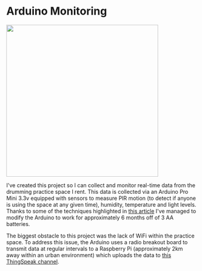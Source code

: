 # Arduino Monitoring

<image src="./ArduinoMonitoring.jpg" width="400px">

I've created this project so I can collect and monitor real-time data from the drumming practice space I rent. This data is collected via an Arduino Pro Mini 3.3v equipped with sensors to measure PIR motion (to detect if anyone is using the space at any given time), humidity, temperature and light levels. Thanks to some of the techniques highlighted in <a href="https://diyi0t.com/arduino-reduce-power-consumption/#elementor-toc__heading-anchor-9" target="_blank">this article</a> I've managed to modify the Arduino to work for approximately 6 months off of 3 AA batteries.

The biggest obstacle to this project was the lack of WiFi within the practice space. To address this issue, the Arduino uses a radio breakout board to transmit data at regular intervals to a Raspberry Pi (approximately 2km away within an urban environment) which uploads the data to <a href="https://thingspeak.com/channels/1640336" target="_blank">this ThingSpeak channel</a>.
